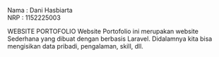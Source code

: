 Nama : Dani Hasbiarta
<br>NRP : 1152225003

WEBSITE PORTOFOLIO
Website Portofolio ini merupakan website Sederhana yang dibuat dengan berbasis Laravel. Didalamnya kita bisa mengisikan data pribadi, pengalaman, skill, dll.

